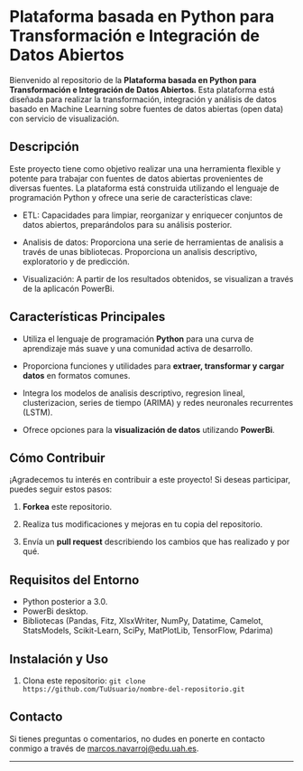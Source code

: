 # Plataforma basada en Python para Transformación e Integración de Datos Abiertos

Bienvenido al repositorio de la **Plataforma basada en Python para Transformación e Integración de Datos Abiertos**. Esta plataforma está diseñada para realizar la transformación, integración y análisis de datos basado en Machine Learning sobre fuentes de datos abiertas (open data) con servicio de visualización. 

## Descripción

Este proyecto tiene como objetivo realizar una una herramienta flexible y potente para trabajar con fuentes de datos abiertas provenientes de diversas fuentes. La plataforma está construida utilizando el lenguaje de programación Python y ofrece una serie de características clave:

- ETL: Capacidades para limpiar, reorganizar y enriquecer conjuntos de datos abiertos, preparándolos para su análisis posterior.

- Analisis de datos: Proporciona una serie de herramientas de analisis a través de unas bibliotecas. Proporciona un analisis descriptivo, exploratorio y de predicción.

- Visualización: A partir de los resultados obtenidos, se visualizan a través de la aplicacón PowerBi.

## Características Principales

- Utiliza el lenguaje de programación **Python** para una curva de aprendizaje más suave y una comunidad activa de desarrollo.

- Proporciona funciones y utilidades para **extraer, transformar y cargar datos** en formatos comunes.

- Integra los modelos de analisis descriptivo, regresion lineal, clusterizacion, series de tiempo (ARIMA) y redes neuronales recurrentes (LSTM).

- Ofrece opciones para la **visualización de datos** utilizando  **PowerBi**.

## Cómo Contribuir

¡Agradecemos tu interés en contribuir a este proyecto! Si deseas participar, puedes seguir estos pasos:

1. **Forkea** este repositorio.

2. Realiza tus modificaciones y mejoras en tu copia del repositorio.

3. Envía un **pull request** describiendo los cambios que has realizado y por qué.

## Requisitos del Entorno

- Python posterior a 3.0.
- PowerBi desktop.
- Bibliotecas (Pandas, Fitz, XlsxWriter, NumPy, Datatime, Camelot, StatsModels, Scikit-Learn, SciPy, MatPlotLib, TensorFlow,	Pdarima)

## Instalación y Uso

1. Clona este repositorio: `git clone https://github.com/TuUsuario/nombre-del-repositorio.git`


## Contacto

Si tienes preguntas o comentarios, no dudes en ponerte en contacto conmigo a través de marcos.navarroj@edu.uah.es.

----------------------------------------

